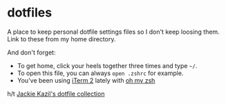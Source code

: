 # dotfiles
A place to keep personal dotfile settings files so I don't keep loosing them. Link to these from my home directory. 

And don't forget:
- To get home, click your heels together three times and type `~/`. 
- To open this file, you can always `open .zshrc` for example.
- You've been using [iTerm 2](https://www.iterm2.com/) lately with [oh my zsh](http://ohmyz.sh/)

h/t [Jackie Kazil's dotfile collection](https://github.com/jackiekazil/dotfiles)
